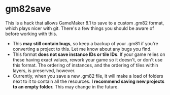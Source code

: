 # gm82save
This is a hack that allows GameMaker 8.1 to save to a custom .gm82 format, which plays nicer with git. There's a few things you should be aware of before working with this.

* This **may still contain bugs**, so keep a backup of your .gm81 if you're converting a project to this. Let me know about any bugs you find.
* This format **does not save instance IDs or tile IDs**. If your game relies on these having exact values, rework your game so it doesn't, or don't use this format. The ordering of instances, and the ordering of tiles within layers, is preserved, however.
* Currently, when you save a new .gm82 file, it will make a load of folders next to it to contain all the resources. **I recommend saving new projects to an empty folder.** This may change in the future.

